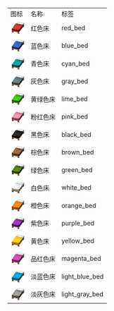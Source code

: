 <table>
	<tablebody>
		<tr>
			<td>图标</td>
			<td>名称</td>
			<td>标签</td>
		</tr>
		<tr>
			<td><img src="../../mc_icon/decorations/bed/red_bed.png"></td>
			<td>红色床</td>
			<td>red_bed</td>
		</tr>
		<tr>
			<td><img src="../../mc_icon/decorations/bed/blue_bed.png"></td>
			<td>蓝色床</td>
			<td>blue_bed</td>
		</tr>
		<tr>
			<td><img src="../../mc_icon/decorations/bed/cyan_bed.png"></td>
			<td>青色床</td>
			<td>cyan_bed</td>
		</tr>
		<tr>
			<td><img src="../../mc_icon/decorations/bed/gray_bed.png"></td>
			<td>灰色床</td>
			<td>gray_bed</td>
		</tr>
		<tr>
			<td><img src="../../mc_icon/decorations/bed/lime_bed.png"></td>
			<td>黄绿色床</td>
			<td>lime_bed</td>
		</tr>
		<tr>
			<td><img src="../../mc_icon/decorations/bed/pink_bed.png"></td>
			<td>粉红色床</td>
			<td>pink_bed</td>
		</tr>
		<tr>
			<td><img src="../../mc_icon/decorations/bed/black_bed.png"></td>
			<td>黑色床</td>
			<td>black_bed</td>
		</tr>
		<tr>
			<td><img src="../../mc_icon/decorations/bed/brown_bed.png"></td>
			<td>棕色床</td>
			<td>brown_bed</td>
		</tr>
		<tr>
			<td><img src="../../mc_icon/decorations/bed/green_bed.png"></td>
			<td>绿色床</td>
			<td>green_bed</td>
		</tr>
		<tr>
			<td><img src="../../mc_icon/decorations/bed/white_bed.png"></td>
			<td>白色床</td>
			<td>white_bed</td>
		</tr>
		<tr>
			<td><img src="../../mc_icon/decorations/bed/orange_bed.png"></td>
			<td>橙色床</td>
			<td>orange_bed</td>
		</tr>
		<tr>
			<td><img src="../../mc_icon/decorations/bed/purple_bed.png"></td>
			<td>紫色床</td>
			<td>purple_bed</td>
		</tr>
		<tr>
			<td><img src="../../mc_icon/decorations/bed/yellow_bed.png"></td>
			<td>黄色床</td>
			<td>yellow_bed</td>
		</tr>
		<tr>
			<td><img src="../../mc_icon/decorations/bed/magenta_bed.png"></td>
			<td>品红色床</td>
			<td>magenta_bed</td>
		</tr>
		<tr>
			<td><img src="../../mc_icon/decorations/bed/light_blue_bed.png"></td>
			<td>淡蓝色床</td>
			<td>light_blue_bed</td>
		</tr>
		<tr>
			<td><img src="../../mc_icon/decorations/bed/light_gray_bed.png"></td>
			<td>淡灰色床</td>
			<td>light_gray_bed</td>
		</tr>
	</tablebody>
</table>